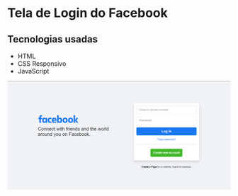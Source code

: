 # Tela de Login do Facebook

## Tecnologias usadas

* HTML
* CSS Responsivo
* JavaScript 


![Facebook](img/tela-login-facebook.png "Facebook")


